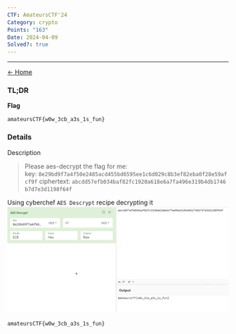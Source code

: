 ```yaml
---
CTF: AmateursCTF'24
Category: crypto
Points: "163"
Date: 2024-04-09
Solved?: true
---
```

----
[<- Home](../../)
### TL;DR

**Flag**

```
amateursCTF{w0w_3cb_a3s_1s_fun}
```

### Details

Description

> Please aes-decrypt the flag for me: key: `8e29bd9f7a4f50e2485acd455bd6595ee1c6d029c8b3ef82eba0f28e59afcf9f` ciphertext: `abcdd57efb034baf82fc1920a618e6a7fa496e319b4db1746b7d7e3d1198f64f`


Using cyberchef `AES Descrypt` recipe decrypting it
![](assets/flag.png)


```
amateursCTF{w0w_3cb_a3s_1s_fun}
```